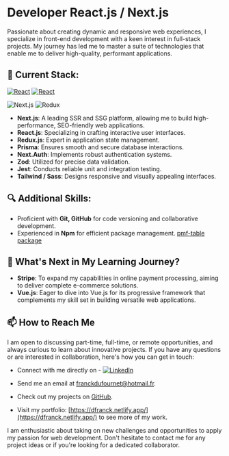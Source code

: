 # Developer React.js / Next.js

Passionate about creating dynamic and responsive web experiences, I specialize in front-end development with a keen interest in full-stack projects. My journey has led me to master a suite of technologies that enable me to deliver high-quality, performant applications.

## 🚀 Current Stack:

[![React](https://img.shields.io/badge/React-20232A?logo=react&logoColor=61DAFB)](https://reactjs.org/)
<a href="https://reactjs.org/" target="_blank">
  <img src="https://img.shields.io/badge/React-20232A?logo=react&logoColor=61DAFB" alt="React">
</a>

![Next.js](https://img.shields.io/badge/Next.js-000000?logo=nextdotjs&logoColor=FFFFFF)
![Redux](https://img.shields.io/badge/Redux-593D88?logo=redux&logoColor=white)
- **Next.js**: A leading SSR and SSG platform, allowing me to build high-performance, SEO-friendly web applications.
- **React.js**: Specializing in crafting interactive user interfaces.
- **Redux.js**: Expert in application state management.
- **Prisma**: Ensures smooth and secure database interactions.
- **Next.Auth**: Implements robust authentication systems.
- **Zod**: Utilized for precise data validation.
- **Jest**: Conducts reliable unit and integration testing.
- **Tailwind / Sass**: Designs responsive and visually appealing interfaces.

## 🔍 Additional Skills:

- Proficient with **Git, GitHub** for code versioning and collaborative development.
- Experienced in **Npm** for efficient package management. [pmf-table package](https://www.npmjs.com/package/pmf-table)

## 🌱 What's Next in My Learning Journey?

- **Stripe**: To expand my capabilities in online payment processing, aiming to deliver complete e-commerce solutions.
- **Vue.js**: Eager to dive into Vue.js for its progressive framework that complements my skill set in building versatile web applications.

## 📫 How to Reach Me

I am open to discussing part-time, full-time, or remote opportunities, and always curious to learn about innovative projects. If you have any questions or are interested in collaboration, here's how you can get in touch:

- Connect with me directly on - [![LinkedIn](https://img.shields.io/badge/LinkedIn-0077B5?style=for-the-badge&logo=linkedin&logoColor=white)](YourLinkedInURL)



- Send me an email at [franckdufournet@hotmail.fr](mailto:franckdufournet@hotmail.fr).
- Check out my projects on [GitHub](https://github.com/DFranck).
- Visit my portfolio: [https://dfranck.netlify.app/](https://dfranck.netlify.app/) to see more of my work.

I am enthusiastic about taking on new challenges and opportunities to apply my passion for web development. Don't hesitate to contact me for any project ideas or if you're looking for a dedicated collaborator.
